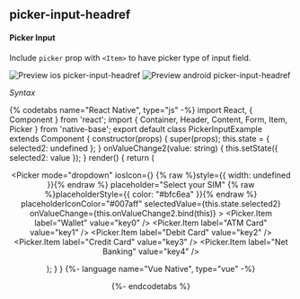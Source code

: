 ## picker-input-headref
#### Picker Input

Include `picker` prop with `<Item>` to have picker type of input field.


![Preview ios picker-input-headref](https://github.com/GeekyAnts/NativeBase-KitchenSink/raw/v2.6.1/screenshots/ios/input-picker.gif)
![Preview android picker-input-headref](https://github.com/GeekyAnts/NativeBase-KitchenSink/raw/v2.6.1/screenshots/android/input-picker.gif)

*Syntax*

{% codetabs name="React Native", type="js" -%}
import React, { Component } from 'react';
import { Container, Header, Content, Form, Item, Picker } from 'native-base';
export default class PickerInputExample extends Component {
    constructor(props) {
    super(props);
    this.state = {
      selected2: undefined
    };
  }
  onValueChange2(value: string) {
    this.setState({
      selected2: value
    });
  }
  render() {
    return (
      <Container>
        <Header />
        <Content>
          <Form>
            <Item picker>
              <Picker
                mode="dropdown"
                iosIcon={<Icon name="ios-arrow-down-outline" />}
                {% raw %}style={{ width: undefined }}{% endraw %}
                placeholder="Select your SIM"
                {% raw %}placeholderStyle={{ color: "#bfc6ea" }}{% endraw %}
                placeholderIconColor="#007aff"
                selectedValue={this.state.selected2}
                onValueChange={this.onValueChange2.bind(this)}
              >
                <Picker.Item label="Wallet" value="key0" />
                <Picker.Item label="ATM Card" value="key1" />
                <Picker.Item label="Debit Card" value="key2" />
                <Picker.Item label="Credit Card" value="key3" />
                <Picker.Item label="Net Banking" value="key4" />
              </Picker>
            </Item>
          </Form>
        </Content>
      </Container>
    );
  }
}
{%- language name="Vue Native", type="vue" -%}
<template>
  <nb-container>
    <nb-header />
    <nb-content>
      <nb-form>
        <nb-item picker>
          <nb-picker
            mode="dropdown"
            :iosIcon="getIosIcon()"
            :style="{ width: 350 }"
            placeholder="Select your SIM"
            placeholderStyle="{ color: '#bfc6ea' }"
            placeholderIconColor="#007aff"
            :selectedValue="selected"
            :onValueChange="onValueChange"
          >
            <item label="Wallet" value="key0" />
            <item label="ATM Card" value="key1" />
            <item label="Debit Card" value="key2" />
            <item label="Credit Card" value="key3" />
            <item label="Net Banking" value="key4" />
          </nb-picker>
        </nb-item>
      </nb-form>
    </nb-content>
  </nb-container>
</template>
<script>
import React from "react";
import { Picker, Icon } from "native-base";
export default {
  components: { Item: Picker.Item },
  data: function() {
    return {
      selected: ""
    };
  },
  methods: {
    onValueChange: function(value) {
      this.selected = value;
    },
    getIosIcon: function() {
      return <Icon name="ios-arrow-down-outline" />;
    }
  }
};
</script>
{%- endcodetabs %}
<br />
